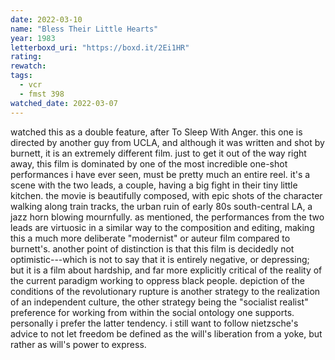 ```yaml
---
date: 2022-03-10
name: "Bless Their Little Hearts"
year: 1983
letterboxd_uri: "https://boxd.it/2Ei1HR"
rating: 
rewatch: 
tags:
  - vcr
  - fmst 398
watched_date: 2022-03-07
---
```


watched this as a double feature, after To Sleep With Anger. this one is directed by another guy from UCLA, and although it was written and shot by burnett, it is an extremely different film. just to get it out of the way right away, this film is dominated by one of the most incredible one-shot performances i have ever seen, must be pretty much an entire reel. it's a scene with the two leads, a couple, having a big fight in their tiny little kitchen. the movie is beautifully composed, with epic shots of the character walking along train tracks, the urban ruin of early 80s south-central LA, a jazz horn blowing mournfully. as mentioned, the performances from the two leads are virtuosic in a similar way to the composition and editing, making this a much more deliberate "modernist" or auteur film compared to burnett's. another point of distinction is that this film is decidedly not optimistic---which is not to say that it is entirely negative, or depressing; but it is a film about hardship, and far more explicitly critical of the reality of the current paradigm working to oppress black people. depiction of the conditions of the revolutionary rupture is another strategy to the realization of an independent culture, the other strategy being the "socialist realist" preference for working from within the social ontology one supports. personally i prefer the latter tendency. i still want to follow nietzsche's advice to not let freedom be defined as the will's liberation from a yoke, but rather as will's power to express.
